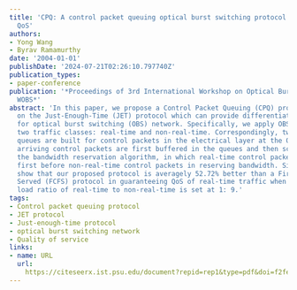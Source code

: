 ```yaml
---
title: 'CPQ: A control packet queuing optical burst switching protocol for supporting
  QoS'
authors:
- Yong Wang
- Byrav Ramamurthy
date: '2004-01-01'
publishDate: '2024-07-21T02:26:10.797740Z'
publication_types:
- paper-conference
publication: '*Proceedings of 3rd International Workshop on Optical Burst Switching,
  WOBS*'
abstract: 'In this paper, we propose a Control Packet Queuing (CPQ) protocol based
  on the Just-Enough-Time (JET) protocol which can provide differentiated services
  for optical burst switching (OBS) network. Specifically, we apply OBS to support
  two traffic classes: real-time and non-real-time. Correspondingly, two priority
  queues are built for control packets in the electrical layer at the OBS nodes. All
  arriving control packets are first buffered in the queues and then scheduled using
  the bandwidth reservation algorithm, in which real-time control packets are considered
  first before non-real-time control packets in reserving bandwidth. Simulation results
  show that our proposed protocol is averagely 52.72% better than a First Come First
  Served (FCFS) protocol in guaranteeing QoS of real-time traffic when the offered
  load ratio of real-time to non-real-time is set at 1: 9.'
tags:
- Control packet queuing protocol
- JET protocol
- Just-enough-time protocol
- optical burst switching network
- Quality of service
links:
- name: URL
  url: 
    https://citeseerx.ist.psu.edu/document?repid=rep1&type=pdf&doi=f2fe14fdf94da6c633b22b03acc894e2768bcf6a
---
```

